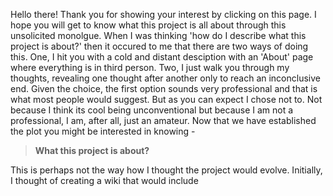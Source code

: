 Hello there! Thank you for showing your interest by clicking on this page. I hope you will get to know what this project is all about through this unsolicited monolgue. When I was thinking 'how do I describe what this project is about?' then it occured to me that there are two ways of doing this. One, I hit you with a cold and distant desciption with an 'About' page where everything is in third person. Two, I just walk you through my thoughts, revealing one thought after another only to reach an inconclusive end. Given the choice, the first option sounds very professional and that is what most people would suggest. But as you can expect I chose not to. Not because I think its cool being unconventional but because I am not a professional, I am, after all, just an amateur. Now that we have established the plot you might be interested in knowing -

> **What this project is about?**
> 
This is perhaps not the way how I thought the project would evolve. Initially, I thought of creating a wiki that would include  
